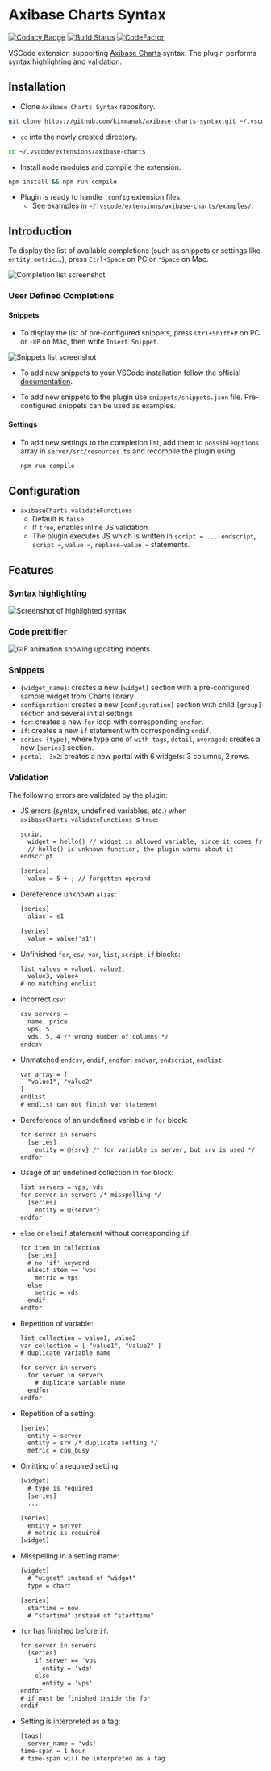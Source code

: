 # Axibase Charts Syntax

[![Codacy Badge](https://api.codacy.com/project/badge/Grade/733f4b159db44cff920edc92721d0e38)](https://app.codacy.com/app/kirmanak/Axibase-Charts-Syntax?utm_source=github.com&utm_medium=referral&utm_content=kirmanak/Axibase-Charts-Syntax&utm_campaign=badger) [![Build Status](https://travis-ci.org/kirmanak/Axibase-Charts-Syntax.svg?branch=master)](https://travis-ci.org/kirmanak/Axibase-Charts-Syntax) [![CodeFactor](https://www.codefactor.io/repository/github/kirmanak/axibase-charts-syntax/badge)](https://www.codefactor.io/repository/github/kirmanak/axibase-charts-syntax)

VSCode extension supporting [Axibase Charts](https://github.com/axibase/charts/blob/master/README.md) syntax. The plugin performs syntax highlighting and validation.

## Installation

* Clone `Axibase Charts Syntax` repository.

```bash
git clone https://github.com/kirmanak/axibase-charts-syntax.git ~/.vscode/extensions/axibase-charts
```

* `cd` into the newly created directory.

```bash
cd ~/.vscode/extensions/axibase-charts
```

* Install node modules and compile the extension.

```bash
npm install && npm run compile
```

* Plugin is ready to handle `.config` extension files.
  * See examples in ``~/.vscode/extensions/axibase-charts/examples/``.

## Introduction

To display the list of available completions (such as snippets or settings like `entity`, `metric`...), press `Ctrl+Space` on PC or `⌃Space` on Mac.

![Completion list screenshot](./images/completion.png)

### User Defined Completions

#### Snippets

* To display the list of pre-configured snippets, press `Ctrl+Shift+P` on PC or `⇧⌘P` on Mac, then write `Insert Snippet`.

![Snippets list screenshot](./images/snippets.png)

* To add new snippets to your VSCode installation follow the official [documentation](https://code.visualstudio.com/docs/editor/userdefinedsnippets).

* To add new snippets to the plugin use `snippets/snippets.json` file. Pre-configured snippets can be used as examples.

#### Settings

* To add new settings to the completion list, add them to `possibleOptions` array in `server/src/resources.ts` and recompile the plugin using

  ```bash
  npm run compile
  ```

## Configuration

* `axibaseCharts.validateFunctions`
  * Default is `false`
  * If `true`, enables inline JS validation
  * The plugin executes JS which is written in `script = ... endscript`, `script =`, `value =`, `replace-value =` statements.

## Features

### Syntax highlighting

![Screenshot of highlighted syntax](./images/syntax.png)

### Code prettifier

![GIF animation showing updating indents](./images/formatting.gif)

### Snippets

* `{widget_name}`: creates a new `[widget]` section with a pre-configured sample widget from Charts library
* `configuration`: creates a new `[configuration]` section with child `[group]` section and several initial settings
* `for`: creates a new `for` loop with corresponding `endfor`.
* `if`: creates a new `if` statement with corresponding `endif`.
* `series {type}`, where type one of `with tags`, `detail`, `averaged`: creates a new `[series]` section.
* `portal: 3x2`: creates a new portal with 6 widgets: 3 columns, 2 rows.

### Validation

The following errors are validated by the plugin:

* JS errors (syntax, undefined variables, etc.) when `axibaseCharts.validateFunctions` is `true`:

  ```txt
  script
    widget = hello() // widget is allowed variable, since it comes from Charts
    // hello() is unknown function, the plugin warns about it
  endscript
  ```

  ```txt
  [series]
    value = 5 + ; // forgotten operand
  ```

* Dereference unknown `alias`:

  ```txt
  [series]
    alias = s1

  [series]
    value = value('s1')
  ```

* Unfinished `for`, `csv`, `var`, `list`, `script`, `if` blocks:

  ```txt
  list values = value1, value2,
    value3, value4
  # no matching endlist
  ```

* Incorrect `csv`:

  ```txt
  csv servers =
    name, price
    vps, 5
    vds, 5, 4 /* wrong number of columns */
  endcsv
  ```

* Unmatched `endcsv`, `endif`, `endfor`, `endvar`, `endscript`, `endlist`:

  ```txt
  var array = [
    "value1", "value2"
  ]
  endlist
  # endlist can not finish var statement
  ```

* Dereference of an undefined variable in `for` block:

  ```txt
  for server in servers
    [series]
      entity = @{srv} /* for variable is server, but srv is used */
  endfor
  ```

* Usage of an undefined collection in `for` block:

  ```txt
  list servers = vps, vds
  for server in serverc /* misspelling */
    [series]
      entity = @{server}
  endfor
  ```

* `else` or `elseif` statement without corresponding `if`:

  ```txt
  for item in collection
    [series]
    # no 'if' keyword
    elseif item == 'vps'
      metric = vps
    else
      metric = vds
    endif
  endfor
  ```

* Repetition of variable:

  ```txt
  list collection = value1, value2
  var collection = [ "value1", "value2" ]
  # duplicate variable name
  ```

  ```txt
  for server in servers
    for server in servers
      # duplicate variable name
    endfor
  endfor
  ```

* Repetition of a setting:

  ```txt
  [series]
    entity = server
    entity = srv /* duplicate setting */
    metric = cpu_busy
  ```

* Omitting of a required setting:

  ```txt
  [widget]
    # type is required
    [series]
    ...
  ```

  ```txt
  [series]
    entity = server
    # metric is required
  [widget]
  ```

* Misspelling in a setting name:

  ```txt
  [wigdet]
    # "wigdet" instead of "widget"
    type = chart
  ```

  ```txt
  [series]
    startime = now
    # "startime" instead of "starttime"
  ```

* `for` has finished before `if`:

  ```txt
  for server in servers
    [series]
      if server == 'vps'
        entity = 'vds'
      else
        entity = 'vps'
  endfor
  # if must be finished inside the for
  endif
  ```

* Setting is interpreted as a tag:

  ```txt
  [tags]
    server_name = 'vds'
  time-span = 1 hour
  # time-span will be interpreted as a tag
  ```
